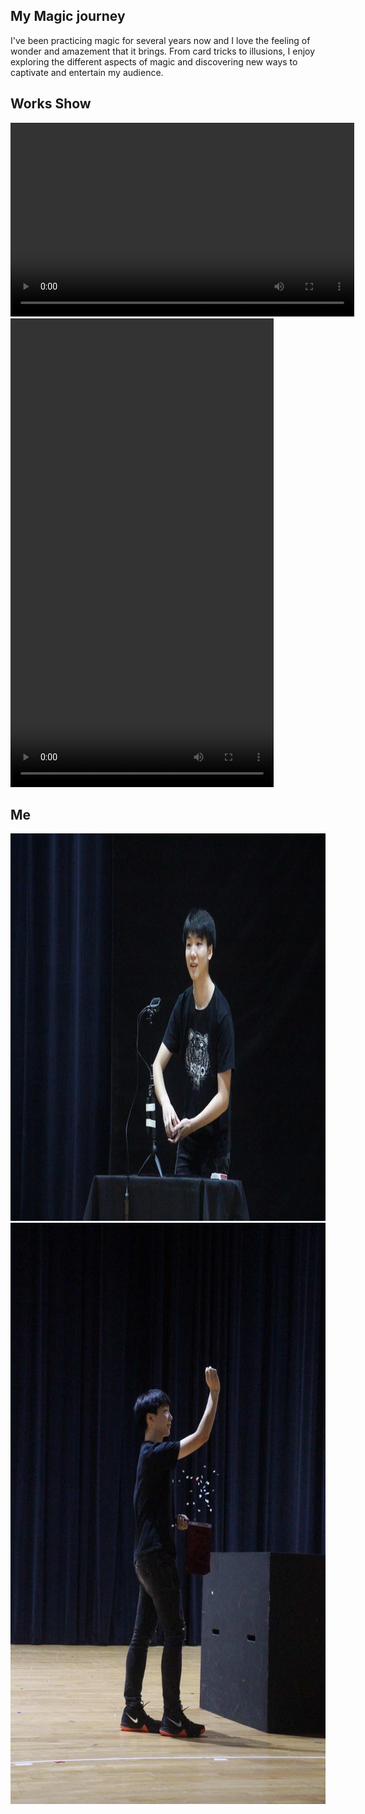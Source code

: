 ## My Magic journey

I've been practicing magic for several years now and I love the feeling of wonder and amazement that it brings. From card tricks to illusions, I enjoy exploring the different aspects of magic and discovering new ways to captivate and entertain my audience. 

## Works Show

<video width="550" height="310" controls>
  <source src="/images/magic3.MP4" type="video/mp4">
  
</video>


<video width="421" height="750" controls>
  <source src="/images/magic4.MP4" type="video/mp4">
  
</video>

## Me
<img src="/images/magic1.JPG" alt="magic1" width="930" height="620">
<img src="/images/magic2.JPG" alt="magic2" width="620" height="930">
